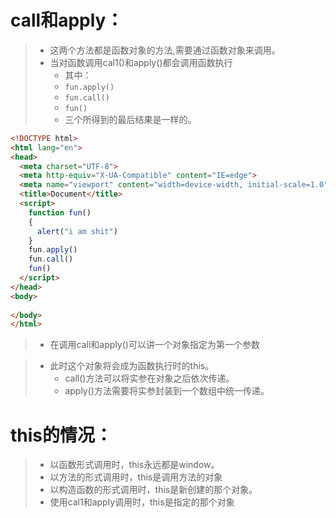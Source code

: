 # call和apply：

> - 这两个方法都是函数对象的方法,需要通过函数对象来调用。
> - 当对函数调用cal1()和apply()都会调用函数执行
>   - 其中：
>   - `fun.apply()`
>   - `fun.call()`
>   - `fun()`
>   - 三个所得到的最后结果是一样的。

```html
<!DOCTYPE html>
<html lang="en">
<head>
  <meta charset="UTF-8">
  <meta http-equiv="X-UA-Compatible" content="IE=edge">
  <meta name="viewport" content="width=device-width, initial-scale=1.0">
  <title>Document</title>
  <script>
    function fun()
    {
      alert("i am shit")
    }
    fun.apply()
    fun.call()
    fun()
  </script>
</head>
<body>
  
</body>
</html>
```

> - 在调用call和apply()可以讲一个对象指定为第一个参数

> - 此时这个对象将会成为函数执行时的this。
>   -  call()方法可以将实参在对象之后依次传递。
>   - apply()方法需要将实参封装到一个数组中统一传递。



# this的情况：

> - 以函数形式调用时，this永远都是window。
> - 以方法的形式调用时，this是调用方法的对象
> - 以构造函数的形式调用时，this是新创建的那个对象。
> - 使用cal1和apply调用时，this是指定的那个对象